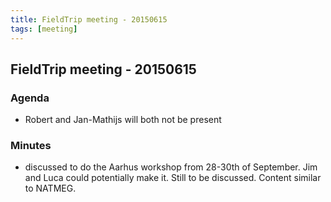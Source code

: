 ```yaml
---
title: FieldTrip meeting - 20150615
tags: [meeting]
---
```


## FieldTrip meeting - 20150615

### Agenda

- Robert and Jan-Mathijs will both not be present

### Minutes

- discussed to do the Aarhus workshop from 28-30th of September. Jim and Luca could potentially make it. Still to be discussed. Content similar to NATMEG.
